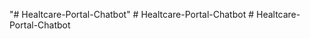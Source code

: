 "# Healtcare-Portal-Chatbot" 
#   H e a l t c a r e - P o r t a l - C h a t b o t  
 #   H e a l t c a r e - P o r t a l - C h a t b o t  
 
